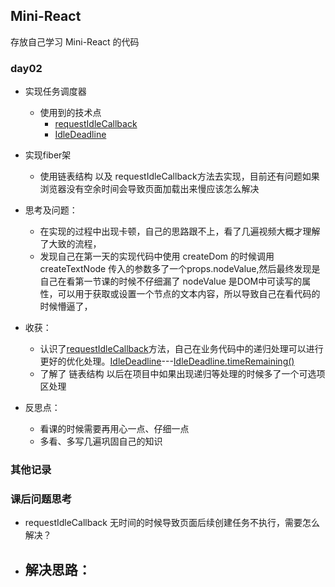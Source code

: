 ##  Mini-React

 存放自己学习 Mini-React 的代码

 ### day02
- 实现任务调度器
	- 使用到的技术点
		- [requestIdleCallback](https://developer.mozilla.org/zh-CN/docs/Web/API/Window/requestIdleCallback)
		- [IdleDeadline](https://developer.mozilla.org/zh-CN/docs/Web/API/IdleDeadline)
- 实现fiber架
	- 使用链表结构 以及 requestIdleCallback方法去实现，目前还有问题如果浏览器没有空余时间会导致页面加载出来慢应该怎么解决

- 思考及问题：
	- 在实现的过程中出现卡顿，自己的思路跟不上，看了几遍视频大概才理解了大致的流程，
	- 发现自己在第一天的实现代码中使用 createDom 的时候调用 createTextNode 传入的参数多了一个props.nodeValue,然后最终发现是自己在看第一节课的时候不仔细漏了 nodeValue 是DOM中可读写的属性，可以用于获取或设置一个节点的文本内容，所以导致自己在看代码的时候懵逼了，
- 收获：
	- 认识了[requestIdleCallback](https://developer.mozilla.org/zh-CN/docs/Web/API/Window/requestIdleCallback)方法，自己在业务代码中的递归处理可以进行更好的优化处理。[IdleDeadline](https://developer.mozilla.org/zh-CN/docs/Web/API/IdleDeadline)---[IdleDeadline.timeRemaining()](https://developer.mozilla.org/zh-CN/docs/Web/API/IdleDeadline/timeRemaining)
	- 了解了 链表结构  以后在项目中如果出现递归等处理的时候多了一个可选项区处理

- 反思点：
	- 看课的时候需要再用心一点、仔细一点
	- 多看、多写几遍巩固自己的知识

### 其他记录
###  课后问题思考
- requestIdleCallback 无时间的时候导致页面后续创建任务不执行，需要怎么解决？
- 解决思路：
	- 